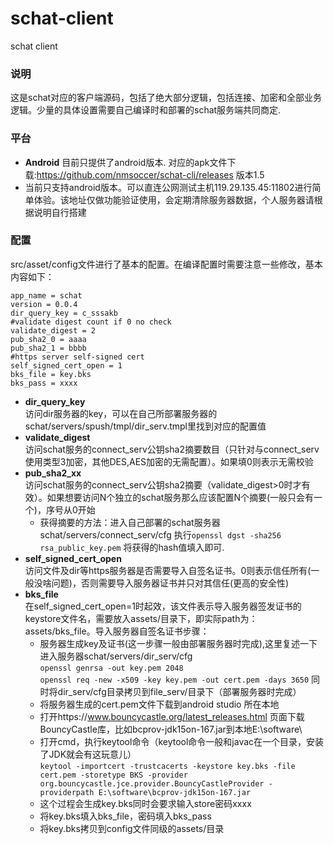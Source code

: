 # schat-client
schat client

### 说明
这是schat对应的客户端源码，包括了绝大部分逻辑，包括连接、加密和全部业务逻辑。少量的具体设置需要自己编译时和部署的schat服务端共同商定.

### 平台
* **Android**  目前只提供了android版本. 对应的apk文件下载:https://github.com/nmsoccer/schat-cli/releases 版本1.5
* 当前只支持android版本。可以直连公网测试主机119.29.135.45:11802进行简单体验。该地址仅做功能验证使用，会定期清除服务器数据，个人服务器请根据说明自行搭建

### 配置
src/asset/config文件进行了基本的配置。在编译配置时需要注意一些修改，基本内容如下：
```
app_name = schat
version = 0.0.4
dir_query_key = c_sssakb
#validate digest count if 0 no check
validate_digest = 2
pub_sha2_0 = aaaa
pub_sha2_1 = bbbb
#https server self-signed cert
self_signed_cert_open = 1
bks_file = key.bks
bks_pass = xxxx
```

* **dir_query_key**   
  访问dir服务器的key，可以在自己所部署服务器的schat/servers/spush/tmpl/dir_serv.tmpl里找到对应的配置值
* **validate_digest**  
  访问schat服务的connect_serv公钥sha2摘要数目（只针对与connect_serv使用类型3加密，其他DES,AES加密的无需配置）。如果填0则表示无需校验
* **pub_sha2_xx**  
  访问schat服务的connect_serv公钥sha2摘要（validate_digest>0时才有效）。如果想要访问N个独立的schat服务那么应该配置N个摘要(一般只会有一个)，序号从0开始   
  * 获得摘要的方法：进入自己部署的schat服务器schat/servers/connect_serv/cfg 执行``openssl dgst -sha256 rsa_public_key.pem`` 将获得的hash值填入即可.
* **self_signed_cert_open**   
  访问文件及dir等https服务器是否需要导入自签名证书。0则表示信任所有(一般没啥问题)，否则需要导入服务器证书并只对其信任(更高的安全性)
* **bks_file**  
  在self_signed_cert_open=1时起效，该文件表示导入服务器签发证书的keystore文件名，需要放入assets/目录下，即实际path为：assets/bks_file。导入服务器自签名证书步骤：
  * 服务器生成key及证书(这一步骤一般由部署服务器时完成),这里复述一下     
    进入服务器schat/servers/dir_serv/cfg  
    ``openssl genrsa -out key.pem 2048``      
    ``openssl req -new -x509 -key key.pem -out cert.pem -days 3650``
    同时将dir_serv/cfg目录拷贝到file_serv/目录下（部署服务器时完成）
  * 将服务器生成的cert.pem文件下载到android studio 所在本地  
  * 打开https://www.bouncycastle.org/latest_releases.html 页面下载BouncyCastle库，比如bcprov-jdk15on-167.jar到本地E:\software\
  * 打开cmd，执行keytool命令（keytool命令一般和javac在一个目录，安装了JDK就会有这玩意儿）  
    ``keytool -importcert -trustcacerts -keystore key.bks -file cert.pem -storetype BKS -provider org.bouncycastle.jce.provider.BouncyCastleProvider
      -providerpath E:\software\bcprov-jdk15on-167.jar ``
  * 这个过程会生成key.bks同时会要求输入store密码xxxx
  * 将key.bks填入bks_file，密码填入bks_pass
  * 将key.bks拷贝到config文件同级的assets/目录
